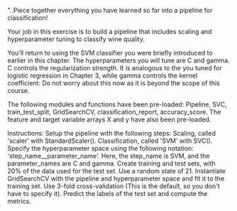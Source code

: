 "..Piece together everything you have learned so far into a pipeline for classification!

Your job in this exercise is to build a pipeline that includes scaling and hyperparameter tuning to classify wine quality.

You'll return to using the SVM classifier you were briefly introduced to earlier in this chapter. The hyperparameters you will tune are C and gamma. 
C controls the regularization strength. It is analogous to the  you tuned for logistic regression in Chapter 3, 
while gamma controls the kernel coefficient: Do not worry about this now as it is beyond the scope of this course.

The following modules and functions have been pre-loaded: 
Pipeline, 
SVC, 
train_test_split, 
GridSearchCV, 
classification_report, 
accuracy_score. 
The feature and target variable arrays X and y have also been pre-loaded.

Instructions:
Setup the pipeline with the following steps:
Scaling, called 'scaler' with StandardScaler().
Classification, called 'SVM' with SVC().
Specify the hyperparameter space using the following notation: 'step_name__parameter_name'. Here, the step_name is SVM, and the parameter_names are C and gamma.
Create training and test sets, with 20% of the data used for the test set. Use a random state of 21.
Instantiate GridSearchCV with the pipeline and hyperparameter space and fit it to the training set. Use 3-fold cross-validation (This is the default, so you don't have to specify it).
Predict the labels of the test set and compute the metrics. 


